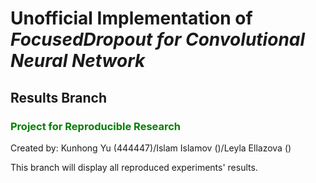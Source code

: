 # Unofficial Implementation of  ***FocusedDropout for Convolutional Neural Network***

## Results Branch

### <font color = 'green'> Project for Reproducible Research </font>


Created by: Kunhong Yu (444447)/Islam Islamov ()/Leyla Ellazova ()

This branch will display all reproduced experiments' results.